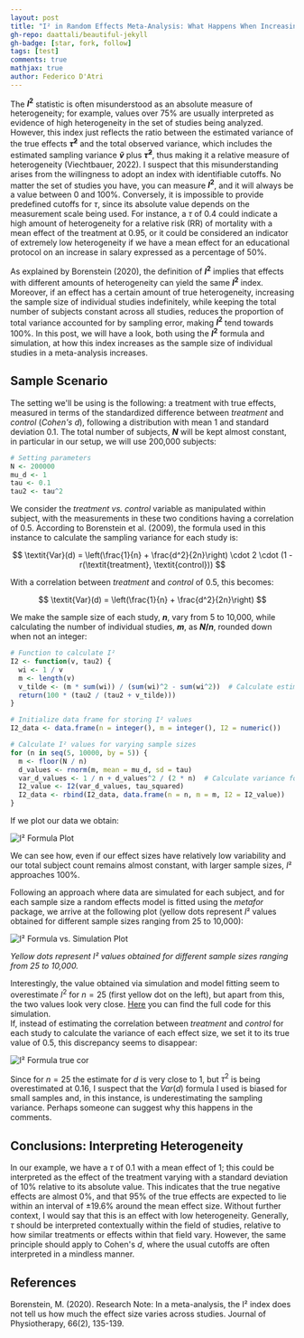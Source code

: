 ```yaml
---
layout: post
title: "I² in Random Effects Meta-Analysis: What Happens When Increasing the Sample Size?"
gh-repo: daattali/beautiful-jekyll
gh-badge: [star, fork, follow]
tags: [test]
comments: true
mathjax: true
author: Federico D'Atri
---
```


The **$I^2$** statistic is often misunderstood as an absolute measure of heterogeneity; for example, values over 75% are usually interpreted as evidence of high heterogeneity in the set of studies being analyzed. However, this index just reflects the ratio between the estimated variance of the true effects **$\tilde{\tau}^2$** and the total observed variance, which includes the estimated sampling variance **$\tilde{v}$** plus **$\tilde{\tau}^2$**, thus making it a relative measure of heterogeneity (Viechtbauer, 2022). I suspect that this misunderstanding arises from the willingness to adopt an index with identifiable cutoffs. No matter the set of studies you have, you can measure **$I^2$**, and it will always be a value between 0 and 100%. Conversely, it is impossible to provide predefined cutoffs for $\tau$, since its absolute value depends on the measurement scale being used. For instance, a $\tau$ of 0.4 could indicate a high amount of heterogeneity for a relative risk (RR) of mortality with a mean effect of the treatment at $0.95$, or it could be considered an indicator of extremely low heterogeneity if we have a mean effect for an educational protocol on an increase in salary expressed as a percentage of 50%.

As explained by Borenstein (2020), the definition of **$I^2$** implies that effects with different amounts of heterogeneity can yield the same **$I^2$** index. Moreover, if an effect has a certain amount of true heterogeneity, increasing the sample size of individual studies indefinitely, while keeping the total number of subjects constant across all studies, reduces the proportion of total variance accounted for by sampling error, making **$I^2$** tend towards 100%. In this post, we will have a look, both using the **$I^2$** formula and simulation, at how this index increases as the sample size of individual studies in a meta-analysis increases.



## Sample Scenario
The setting we'll be using is the following: a treatment with true effects, measured in terms of the standardized difference between *treatment* and *control* (*Cohen's d*), following a distribution with mean  $1$ and  standard deviation $0.1$. The total number of subjects, **$N$** will be kept almost constant, in particular in our setup, we will use 200,000 subjects:  
```r
# Setting parameters
N <- 200000
mu_d <- 1
tau <- 0.1
tau2 <- tau^2
```
We consider the *treatment vs. control* variable as manipulated within subject, with the measurements in these two conditions having a correlation of 0.5. According to Borenstein et al. (2009), the formula used in this instance to calculate the sampling variance for each study is:

$$
\textit{Var}(d) = \left(\frac{1}{n} + \frac{d^2}{2n}\right) \cdot 2 \cdot (1 - r(\textit{treatment}, \textit{control}))
$$

With a correlation between *treatment* and *control* of $0.5$, this becomes:

$$
\textit{Var}(d) = \left(\frac{1}{n} + \frac{d^2}{2n}\right)
$$

We make the sample size of each study, **$n$**, vary from 5 to 10,000, while calculating the number of individual studies, **$m$**, as **$N / n$**, rounded down when not an integer:

```r
# Function to calculate I² 
I2 <- function(v, tau2) {
  wi <- 1 / v
  m <- length(v)  
  v_tilde <- (m * sum(wi)) / (sum(wi)^2 - sum(wi^2))  # Calculate estimated sampling variance
  return(100 * (tau2 / (tau2 + v_tilde)))  
}

# Initialize data frame for storing I² values
I2_data <- data.frame(n = integer(), m = integer(), I2 = numeric())

# Calculate I² values for varying sample sizes
for (n in seq(5, 10000, by = 5)) {
  m <- floor(N / n)  
  d_values <- rnorm(m, mean = mu_d, sd = tau)  
  var_d_values <- 1 / n + d_values^2 / (2 * n)  # Calculate variance for each study
  I2_value <- I2(var_d_values, tau_squared)  
  I2_data <- rbind(I2_data, data.frame(n = n, m = m, I2 = I2_value)) 
}
```
If we plot our data we obtain:  

![I² Formula Plot](https://github.com/fdatri/I2-and-sample-size/blob/main/I2%20formula%20plot.png?raw=true)


We can see how, even if our effect sizes have relatively low variability and our total subject count remains almost constant, with larger sample sizes, $I²$ approaches 100%. 

Following an approach where data are simulated for each subject, and for each sample size a random effects model is fitted using the *metafor* package, we arrive at the following plot (yellow dots represent $I²$ values obtained for different sample sizes ranging from 25 to 10,000):

![I² Formula vs. Simulation Plot](https://github.com/fdatri/I2-and-sample-size/blob/main/I2%20formula%20vs.%20simulation%20plot.png)  

*Yellow dots represent I² values obtained for different sample sizes ranging from 25 to 10,000.*


Interestingly, the value obtained via simulation and model fitting seem to overestimate $I^2$ for $n = 25$ (first yellow dot on the left), but apart from this, the two values look very close. [Here](https://github.com/fdatri/I2-and-sample-size/blob/main/simulation_I_squared.R) you can find the full code for this simulation.  
If, instead of estimating the correlation between *treatment* and *control* for each study to calculate the variance of each effect size, we set it to its true value of 0.5, this discrepancy seems to disappear:

![I² Formula true cor](https://github.com/fdatri/I2-and-sample-size/blob/main/I2%20true%20cor.png)  

Since for $n = 25$ the estimate for $d$ is very close to $1$, but $\tau^2$ is being overestimated at $0.16$, I suspect that the $\textit{Var}(d)$ formula I used is biased for small samples and, in this instance, is underestimating the sampling variance. Perhaps someone can suggest why this happens in the comments.


## Conclusions: Interpreting Heterogeneity

In our example, we have a $\tau$ of 0.1 with a mean effect of 1; this could be interpreted as the effect of the treatment varying with a standard deviation of 10% relative to its absolute value. This indicates that the true negative effects are almost 0%, and that 95% of the true effects are expected to lie within an interval of $\pm 19.6$% around the mean effect size. Without further context, I would say that this is an effect with low heterogeneity. Generally, $\tau$ should be interpreted contextually within the field of studies, relative to how similar treatments or effects within that field vary. However, the same principle should apply to Cohen's *d*, where the usual cutoffs are often interpreted in a mindless manner.



## References
Borenstein, M. (2020). Research Note: In a meta-analysis, the I² index does not tell us how much the effect size varies across studies. Journal of Physiotherapy, 66(2), 135-139.




